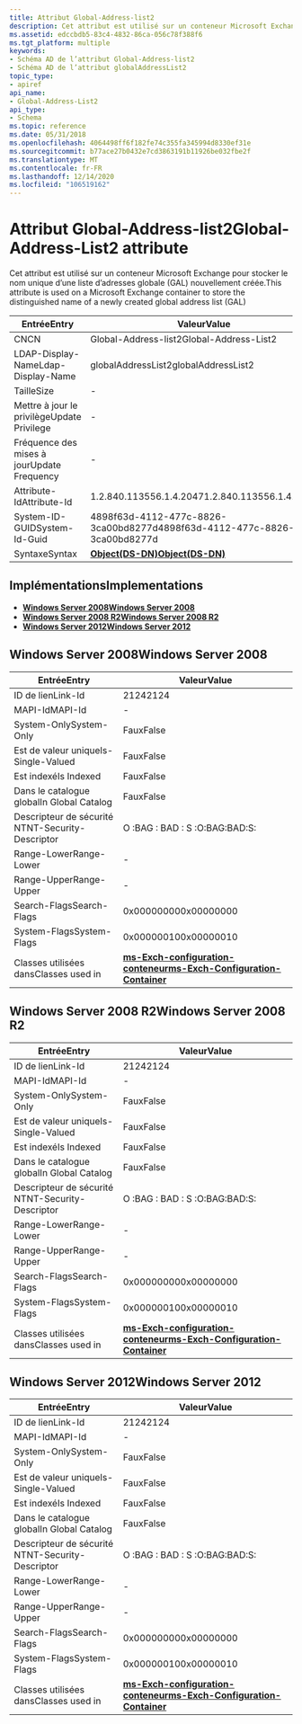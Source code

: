 ```yaml
---
title: Attribut Global-Address-list2
description: Cet attribut est utilisé sur un conteneur Microsoft Exchange pour stocker le nom unique d’une liste d’adresses globale (GAL) nouvellement créée.
ms.assetid: edccbdb5-83c4-4832-86ca-056c78f388f6
ms.tgt_platform: multiple
keywords:
- Schéma AD de l’attribut Global-Address-list2
- Schéma AD de l’attribut globalAddressList2
topic_type:
- apiref
api_name:
- Global-Address-List2
api_type:
- Schema
ms.topic: reference
ms.date: 05/31/2018
ms.openlocfilehash: 4064498ff6f182fe74c355fa345994d8330ef31e
ms.sourcegitcommit: b77ace27b0432e7cd3863191b11926be032fbe2f
ms.translationtype: MT
ms.contentlocale: fr-FR
ms.lasthandoff: 12/14/2020
ms.locfileid: "106519162"
---
```

# <a name="global-address-list2-attribute"></a><span data-ttu-id="f8c9f-105">Attribut Global-Address-list2</span><span class="sxs-lookup"><span data-stu-id="f8c9f-105">Global-Address-List2 attribute</span></span>

<span data-ttu-id="f8c9f-106">Cet attribut est utilisé sur un conteneur Microsoft Exchange pour stocker le nom unique d’une liste d’adresses globale (GAL) nouvellement créée.</span><span class="sxs-lookup"><span data-stu-id="f8c9f-106">This attribute is used on a Microsoft Exchange container to store the distinguished name of a newly created global address list (GAL)</span></span>



| <span data-ttu-id="f8c9f-107">Entrée</span><span class="sxs-lookup"><span data-stu-id="f8c9f-107">Entry</span></span> | <span data-ttu-id="f8c9f-108">Valeur</span><span class="sxs-lookup"><span data-stu-id="f8c9f-108">Value</span></span> |
|-------------------|-----------------------------------------|
| <span data-ttu-id="f8c9f-109">CN</span><span class="sxs-lookup"><span data-stu-id="f8c9f-109">CN</span></span>                | <span data-ttu-id="f8c9f-110">Global-Address-list2</span><span class="sxs-lookup"><span data-stu-id="f8c9f-110">Global-Address-List2</span></span>                    |
| <span data-ttu-id="f8c9f-111">LDAP-Display-Name</span><span class="sxs-lookup"><span data-stu-id="f8c9f-111">Ldap-Display-Name</span></span> | <span data-ttu-id="f8c9f-112">globalAddressList2</span><span class="sxs-lookup"><span data-stu-id="f8c9f-112">globalAddressList2</span></span>                      |
| <span data-ttu-id="f8c9f-113">Taille</span><span class="sxs-lookup"><span data-stu-id="f8c9f-113">Size</span></span>              | \-                                      |
| <span data-ttu-id="f8c9f-114">Mettre à jour le privilège</span><span class="sxs-lookup"><span data-stu-id="f8c9f-114">Update Privilege</span></span>  | \-                                      |
| <span data-ttu-id="f8c9f-115">Fréquence des mises à jour</span><span class="sxs-lookup"><span data-stu-id="f8c9f-115">Update Frequency</span></span>  | \-                                      |
| <span data-ttu-id="f8c9f-116">Attribute-Id</span><span class="sxs-lookup"><span data-stu-id="f8c9f-116">Attribute-Id</span></span>      | <span data-ttu-id="f8c9f-117">1.2.840.113556.1.4.2047</span><span class="sxs-lookup"><span data-stu-id="f8c9f-117">1.2.840.113556.1.4.2047</span></span>                 |
| <span data-ttu-id="f8c9f-118">System-ID-GUID</span><span class="sxs-lookup"><span data-stu-id="f8c9f-118">System-Id-Guid</span></span>    | <span data-ttu-id="f8c9f-119">4898f63d-4112-477c-8826-3ca00bd8277d</span><span class="sxs-lookup"><span data-stu-id="f8c9f-119">4898f63d-4112-477c-8826-3ca00bd8277d</span></span>    |
| <span data-ttu-id="f8c9f-120">Syntaxe</span><span class="sxs-lookup"><span data-stu-id="f8c9f-120">Syntax</span></span>            | [<span data-ttu-id="f8c9f-121">**Object(DS-DN)**</span><span class="sxs-lookup"><span data-stu-id="f8c9f-121">**Object(DS-DN)**</span></span>](s-object-ds-dn.md) |



## <a name="implementations"></a><span data-ttu-id="f8c9f-122">Implémentations</span><span class="sxs-lookup"><span data-stu-id="f8c9f-122">Implementations</span></span>

-   [<span data-ttu-id="f8c9f-123">**Windows Server 2008**</span><span class="sxs-lookup"><span data-stu-id="f8c9f-123">**Windows Server 2008**</span></span>](#windows-server-2008)
-   [<span data-ttu-id="f8c9f-124">**Windows Server 2008 R2**</span><span class="sxs-lookup"><span data-stu-id="f8c9f-124">**Windows Server 2008 R2**</span></span>](#windows-server-2008-r2)
-   [<span data-ttu-id="f8c9f-125">**Windows Server 2012**</span><span class="sxs-lookup"><span data-stu-id="f8c9f-125">**Windows Server 2012**</span></span>](#windows-server-2012)

## <a name="windows-server-2008"></a><span data-ttu-id="f8c9f-126">Windows Server 2008</span><span class="sxs-lookup"><span data-stu-id="f8c9f-126">Windows Server 2008</span></span>



| <span data-ttu-id="f8c9f-127">Entrée</span><span class="sxs-lookup"><span data-stu-id="f8c9f-127">Entry</span></span> | <span data-ttu-id="f8c9f-128">Valeur</span><span class="sxs-lookup"><span data-stu-id="f8c9f-128">Value</span></span> |
|------------------------|--------------------------------------------------------------------------------------|
| <span data-ttu-id="f8c9f-129">ID de lien</span><span class="sxs-lookup"><span data-stu-id="f8c9f-129">Link-Id</span></span>                | <span data-ttu-id="f8c9f-130">2124</span><span class="sxs-lookup"><span data-stu-id="f8c9f-130">2124</span></span>                                                                                 |
| <span data-ttu-id="f8c9f-131">MAPI-Id</span><span class="sxs-lookup"><span data-stu-id="f8c9f-131">MAPI-Id</span></span>                | \-                                                                                   |
| <span data-ttu-id="f8c9f-132">System-Only</span><span class="sxs-lookup"><span data-stu-id="f8c9f-132">System-Only</span></span>            | <span data-ttu-id="f8c9f-133">Faux</span><span class="sxs-lookup"><span data-stu-id="f8c9f-133">False</span></span>                                                                                |
| <span data-ttu-id="f8c9f-134">Est de valeur unique</span><span class="sxs-lookup"><span data-stu-id="f8c9f-134">Is-Single-Valued</span></span>       | <span data-ttu-id="f8c9f-135">Faux</span><span class="sxs-lookup"><span data-stu-id="f8c9f-135">False</span></span>                                                                                |
| <span data-ttu-id="f8c9f-136">Est indexé</span><span class="sxs-lookup"><span data-stu-id="f8c9f-136">Is Indexed</span></span>             | <span data-ttu-id="f8c9f-137">Faux</span><span class="sxs-lookup"><span data-stu-id="f8c9f-137">False</span></span>                                                                                |
| <span data-ttu-id="f8c9f-138">Dans le catalogue global</span><span class="sxs-lookup"><span data-stu-id="f8c9f-138">In Global Catalog</span></span>      | <span data-ttu-id="f8c9f-139">Faux</span><span class="sxs-lookup"><span data-stu-id="f8c9f-139">False</span></span>                                                                                |
| <span data-ttu-id="f8c9f-140">Descripteur de sécurité NT</span><span class="sxs-lookup"><span data-stu-id="f8c9f-140">NT-Security-Descriptor</span></span> | <span data-ttu-id="f8c9f-141">O :BAG : BAD : S :</span><span class="sxs-lookup"><span data-stu-id="f8c9f-141">O:BAG:BAD:S:</span></span>                                                                         |
| <span data-ttu-id="f8c9f-142">Range-Lower</span><span class="sxs-lookup"><span data-stu-id="f8c9f-142">Range-Lower</span></span>            | \-                                                                                   |
| <span data-ttu-id="f8c9f-143">Range-Upper</span><span class="sxs-lookup"><span data-stu-id="f8c9f-143">Range-Upper</span></span>            | \-                                                                                   |
| <span data-ttu-id="f8c9f-144">Search-Flags</span><span class="sxs-lookup"><span data-stu-id="f8c9f-144">Search-Flags</span></span>           | <span data-ttu-id="f8c9f-145">0x00000000</span><span class="sxs-lookup"><span data-stu-id="f8c9f-145">0x00000000</span></span>                                                                           |
| <span data-ttu-id="f8c9f-146">System-Flags</span><span class="sxs-lookup"><span data-stu-id="f8c9f-146">System-Flags</span></span>           | <span data-ttu-id="f8c9f-147">0x00000010</span><span class="sxs-lookup"><span data-stu-id="f8c9f-147">0x00000010</span></span>                                                                           |
| <span data-ttu-id="f8c9f-148">Classes utilisées dans</span><span class="sxs-lookup"><span data-stu-id="f8c9f-148">Classes used in</span></span>        | [<span data-ttu-id="f8c9f-149">**ms-Exch-configuration-conteneur**</span><span class="sxs-lookup"><span data-stu-id="f8c9f-149">**ms-Exch-Configuration-Container**</span></span>](c-msexchconfigurationcontainer.md)<br/> |



## <a name="windows-server-2008-r2"></a><span data-ttu-id="f8c9f-150">Windows Server 2008 R2</span><span class="sxs-lookup"><span data-stu-id="f8c9f-150">Windows Server 2008 R2</span></span>



| <span data-ttu-id="f8c9f-151">Entrée</span><span class="sxs-lookup"><span data-stu-id="f8c9f-151">Entry</span></span> | <span data-ttu-id="f8c9f-152">Valeur</span><span class="sxs-lookup"><span data-stu-id="f8c9f-152">Value</span></span> |
|------------------------|--------------------------------------------------------------------------------------|
| <span data-ttu-id="f8c9f-153">ID de lien</span><span class="sxs-lookup"><span data-stu-id="f8c9f-153">Link-Id</span></span>                | <span data-ttu-id="f8c9f-154">2124</span><span class="sxs-lookup"><span data-stu-id="f8c9f-154">2124</span></span>                                                                                 |
| <span data-ttu-id="f8c9f-155">MAPI-Id</span><span class="sxs-lookup"><span data-stu-id="f8c9f-155">MAPI-Id</span></span>                | \-                                                                                   |
| <span data-ttu-id="f8c9f-156">System-Only</span><span class="sxs-lookup"><span data-stu-id="f8c9f-156">System-Only</span></span>            | <span data-ttu-id="f8c9f-157">Faux</span><span class="sxs-lookup"><span data-stu-id="f8c9f-157">False</span></span>                                                                                |
| <span data-ttu-id="f8c9f-158">Est de valeur unique</span><span class="sxs-lookup"><span data-stu-id="f8c9f-158">Is-Single-Valued</span></span>       | <span data-ttu-id="f8c9f-159">Faux</span><span class="sxs-lookup"><span data-stu-id="f8c9f-159">False</span></span>                                                                                |
| <span data-ttu-id="f8c9f-160">Est indexé</span><span class="sxs-lookup"><span data-stu-id="f8c9f-160">Is Indexed</span></span>             | <span data-ttu-id="f8c9f-161">Faux</span><span class="sxs-lookup"><span data-stu-id="f8c9f-161">False</span></span>                                                                                |
| <span data-ttu-id="f8c9f-162">Dans le catalogue global</span><span class="sxs-lookup"><span data-stu-id="f8c9f-162">In Global Catalog</span></span>      | <span data-ttu-id="f8c9f-163">Faux</span><span class="sxs-lookup"><span data-stu-id="f8c9f-163">False</span></span>                                                                                |
| <span data-ttu-id="f8c9f-164">Descripteur de sécurité NT</span><span class="sxs-lookup"><span data-stu-id="f8c9f-164">NT-Security-Descriptor</span></span> | <span data-ttu-id="f8c9f-165">O :BAG : BAD : S :</span><span class="sxs-lookup"><span data-stu-id="f8c9f-165">O:BAG:BAD:S:</span></span>                                                                         |
| <span data-ttu-id="f8c9f-166">Range-Lower</span><span class="sxs-lookup"><span data-stu-id="f8c9f-166">Range-Lower</span></span>            | \-                                                                                   |
| <span data-ttu-id="f8c9f-167">Range-Upper</span><span class="sxs-lookup"><span data-stu-id="f8c9f-167">Range-Upper</span></span>            | \-                                                                                   |
| <span data-ttu-id="f8c9f-168">Search-Flags</span><span class="sxs-lookup"><span data-stu-id="f8c9f-168">Search-Flags</span></span>           | <span data-ttu-id="f8c9f-169">0x00000000</span><span class="sxs-lookup"><span data-stu-id="f8c9f-169">0x00000000</span></span>                                                                           |
| <span data-ttu-id="f8c9f-170">System-Flags</span><span class="sxs-lookup"><span data-stu-id="f8c9f-170">System-Flags</span></span>           | <span data-ttu-id="f8c9f-171">0x00000010</span><span class="sxs-lookup"><span data-stu-id="f8c9f-171">0x00000010</span></span>                                                                           |
| <span data-ttu-id="f8c9f-172">Classes utilisées dans</span><span class="sxs-lookup"><span data-stu-id="f8c9f-172">Classes used in</span></span>        | [<span data-ttu-id="f8c9f-173">**ms-Exch-configuration-conteneur**</span><span class="sxs-lookup"><span data-stu-id="f8c9f-173">**ms-Exch-Configuration-Container**</span></span>](c-msexchconfigurationcontainer.md)<br/> |



## <a name="windows-server-2012"></a><span data-ttu-id="f8c9f-174">Windows Server 2012</span><span class="sxs-lookup"><span data-stu-id="f8c9f-174">Windows Server 2012</span></span>



| <span data-ttu-id="f8c9f-175">Entrée</span><span class="sxs-lookup"><span data-stu-id="f8c9f-175">Entry</span></span> | <span data-ttu-id="f8c9f-176">Valeur</span><span class="sxs-lookup"><span data-stu-id="f8c9f-176">Value</span></span> |
|------------------------|--------------------------------------------------------------------------------------|
| <span data-ttu-id="f8c9f-177">ID de lien</span><span class="sxs-lookup"><span data-stu-id="f8c9f-177">Link-Id</span></span>                | <span data-ttu-id="f8c9f-178">2124</span><span class="sxs-lookup"><span data-stu-id="f8c9f-178">2124</span></span>                                                                                 |
| <span data-ttu-id="f8c9f-179">MAPI-Id</span><span class="sxs-lookup"><span data-stu-id="f8c9f-179">MAPI-Id</span></span>                | \-                                                                                   |
| <span data-ttu-id="f8c9f-180">System-Only</span><span class="sxs-lookup"><span data-stu-id="f8c9f-180">System-Only</span></span>            | <span data-ttu-id="f8c9f-181">Faux</span><span class="sxs-lookup"><span data-stu-id="f8c9f-181">False</span></span>                                                                                |
| <span data-ttu-id="f8c9f-182">Est de valeur unique</span><span class="sxs-lookup"><span data-stu-id="f8c9f-182">Is-Single-Valued</span></span>       | <span data-ttu-id="f8c9f-183">Faux</span><span class="sxs-lookup"><span data-stu-id="f8c9f-183">False</span></span>                                                                                |
| <span data-ttu-id="f8c9f-184">Est indexé</span><span class="sxs-lookup"><span data-stu-id="f8c9f-184">Is Indexed</span></span>             | <span data-ttu-id="f8c9f-185">Faux</span><span class="sxs-lookup"><span data-stu-id="f8c9f-185">False</span></span>                                                                                |
| <span data-ttu-id="f8c9f-186">Dans le catalogue global</span><span class="sxs-lookup"><span data-stu-id="f8c9f-186">In Global Catalog</span></span>      | <span data-ttu-id="f8c9f-187">Faux</span><span class="sxs-lookup"><span data-stu-id="f8c9f-187">False</span></span>                                                                                |
| <span data-ttu-id="f8c9f-188">Descripteur de sécurité NT</span><span class="sxs-lookup"><span data-stu-id="f8c9f-188">NT-Security-Descriptor</span></span> | <span data-ttu-id="f8c9f-189">O :BAG : BAD : S :</span><span class="sxs-lookup"><span data-stu-id="f8c9f-189">O:BAG:BAD:S:</span></span>                                                                         |
| <span data-ttu-id="f8c9f-190">Range-Lower</span><span class="sxs-lookup"><span data-stu-id="f8c9f-190">Range-Lower</span></span>            | \-                                                                                   |
| <span data-ttu-id="f8c9f-191">Range-Upper</span><span class="sxs-lookup"><span data-stu-id="f8c9f-191">Range-Upper</span></span>            | \-                                                                                   |
| <span data-ttu-id="f8c9f-192">Search-Flags</span><span class="sxs-lookup"><span data-stu-id="f8c9f-192">Search-Flags</span></span>           | <span data-ttu-id="f8c9f-193">0x00000000</span><span class="sxs-lookup"><span data-stu-id="f8c9f-193">0x00000000</span></span>                                                                           |
| <span data-ttu-id="f8c9f-194">System-Flags</span><span class="sxs-lookup"><span data-stu-id="f8c9f-194">System-Flags</span></span>           | <span data-ttu-id="f8c9f-195">0x00000010</span><span class="sxs-lookup"><span data-stu-id="f8c9f-195">0x00000010</span></span>                                                                           |
| <span data-ttu-id="f8c9f-196">Classes utilisées dans</span><span class="sxs-lookup"><span data-stu-id="f8c9f-196">Classes used in</span></span>        | [<span data-ttu-id="f8c9f-197">**ms-Exch-configuration-conteneur**</span><span class="sxs-lookup"><span data-stu-id="f8c9f-197">**ms-Exch-Configuration-Container**</span></span>](c-msexchconfigurationcontainer.md)<br/> |



 

 





